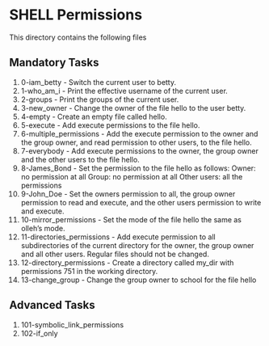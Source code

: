 # SHELL Permissions

This directory contains the following files

## Mandatory Tasks

1. 0-iam_betty - Switch the current user to betty.
2. 1-who_am_i - Print the effective username of the current user.
3. 2-groups - Print the groups of the current user.
4. 3-new_owner - Change the owner of the file hello to the user betty.
5. 4-empty - Create an empty file called hello.
6. 5-execute - Add execute permissions to the file hello.
7. 6-multiple_permissions - Add the execute permission to the owner and the group owner, and read permission to other users, to the file hello.
8. 7-everybody - Add execute permissions to the owner, the group owner and the other users to the file hello.
9. 8-James_Bond - Set the permission to the file hello as follows:
    Owner: no permission at all
    Group: no permission at all
    Other users: all the permissions
10. 9-John_Doe - Set the owners permission to all, the group owner permission to read and execute, and the other users permission to write and execute.
11. 10-mirror_permissions - Set the mode of the file hello the same as olleh’s mode.
12. 11-directories_permissions - Add execute permission to all subdirectories of the current directory for the owner, the group owner and all other users. Regular files should not be changed.
13. 12-directory_permissions - Create a directory called my_dir with permissions 751 in the working directory.
14. 13-change_group - Change the group owner to school for the file hello

## Advanced Tasks

1. 101-symbolic_link_permissions
2. 102-if_only
